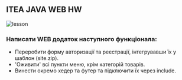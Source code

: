 ## ITEA JAVA WEB HW

![lesson](https://img.shields.io/badge/itea_java_web_hw-04-green)

### Написати WEB додаток наступного функціонала:

- Переробити форму авторизації та реєстрації, інтегрувавши їх у шаблон (site.zip).
- 'Оживити' всі пункти меню, крім категорій товарів.
- Винести окремо хедер та футер та підключити їх через include.